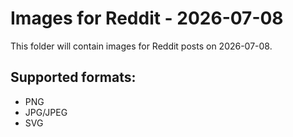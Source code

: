 # Images for Reddit - 2026-07-08

This folder will contain images for Reddit posts on 2026-07-08.

## Supported formats:
- PNG
- JPG/JPEG
- SVG
